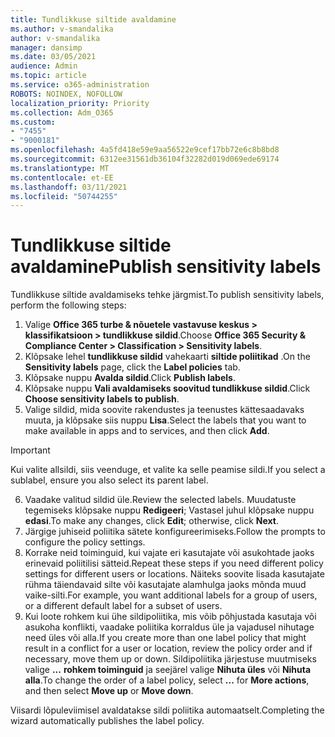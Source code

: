 ```yaml
---
title: Tundlikkuse siltide avaldamine
ms.author: v-smandalika
author: v-smandalika
manager: dansimp
ms.date: 03/05/2021
audience: Admin
ms.topic: article
ms.service: o365-administration
ROBOTS: NOINDEX, NOFOLLOW
localization_priority: Priority
ms.collection: Adm_O365
ms.custom:
- "7455"
- "9000181"
ms.openlocfilehash: 4a5fd418e59e9aa56522e9cef17bb72e6c8b8bd8
ms.sourcegitcommit: 6312ee31561db36104f32282d019d069ede69174
ms.translationtype: MT
ms.contentlocale: et-EE
ms.lasthandoff: 03/11/2021
ms.locfileid: "50744255"
---
```

# <a name="publish-sensitivity-labels"></a><span data-ttu-id="cdc68-102">Tundlikkuse siltide avaldamine</span><span class="sxs-lookup"><span data-stu-id="cdc68-102">Publish sensitivity labels</span></span>

<span data-ttu-id="cdc68-103">Tundlikkuse siltide avaldamiseks tehke järgmist.</span><span class="sxs-lookup"><span data-stu-id="cdc68-103">To publish sensitivity labels, perform the following steps:</span></span>

1. <span data-ttu-id="cdc68-104">Valige **Office 365 turbe & nõuetele vastavuse keskus > klassifikatsioon > tundlikkuse sildid**.</span><span class="sxs-lookup"><span data-stu-id="cdc68-104">Choose **Office 365 Security & Compliance Center > Classification > Sensitivity labels**.</span></span>
2. <span data-ttu-id="cdc68-105">Klõpsake lehel **tundlikkuse sildid** vahekaarti **siltide poliitikad** .</span><span class="sxs-lookup"><span data-stu-id="cdc68-105">On the **Sensitivity labels** page, click the **Label policies** tab.</span></span>
3. <span data-ttu-id="cdc68-106">Klõpsake nuppu **Avalda sildid**.</span><span class="sxs-lookup"><span data-stu-id="cdc68-106">Click **Publish labels**.</span></span>
4. <span data-ttu-id="cdc68-107">Klõpsake nuppu **Vali avaldamiseks soovitud tundlikkuse sildid**.</span><span class="sxs-lookup"><span data-stu-id="cdc68-107">Click **Choose sensitivity labels to publish**.</span></span> 
5. <span data-ttu-id="cdc68-108">Valige sildid, mida soovite rakendustes ja teenustes kättesaadavaks muuta, ja klõpsake siis nuppu **Lisa**.</span><span class="sxs-lookup"><span data-stu-id="cdc68-108">Select the labels that you want to make available in apps and to services, and then click **Add**.</span></span>
> [!IMPORTANT]
> <span data-ttu-id="cdc68-109">Kui valite allsildi, siis veenduge, et valite ka selle peamise sildi.</span><span class="sxs-lookup"><span data-stu-id="cdc68-109">If you select a sublabel, ensure you also select its parent label.</span></span>
6. <span data-ttu-id="cdc68-110">Vaadake valitud sildid üle.</span><span class="sxs-lookup"><span data-stu-id="cdc68-110">Review the selected labels.</span></span> <span data-ttu-id="cdc68-111">Muudatuste tegemiseks klõpsake nuppu **Redigeeri**; Vastasel juhul klõpsake nuppu **edasi**.</span><span class="sxs-lookup"><span data-stu-id="cdc68-111">To make any changes, click **Edit**; otherwise, click **Next**.</span></span>
7. <span data-ttu-id="cdc68-112">Järgige juhiseid poliitika sätete konfigureerimiseks.</span><span class="sxs-lookup"><span data-stu-id="cdc68-112">Follow the prompts to configure the policy settings.</span></span>
8. <span data-ttu-id="cdc68-113">Korrake neid toiminguid, kui vajate eri kasutajate või asukohtade jaoks erinevaid poliitilisi sätteid.</span><span class="sxs-lookup"><span data-stu-id="cdc68-113">Repeat these steps if you need different policy settings for different users or locations.</span></span> <span data-ttu-id="cdc68-114">Näiteks soovite lisada kasutajate rühma täiendavaid silte või kasutajate alamhulga jaoks mõnda muud vaike-silti.</span><span class="sxs-lookup"><span data-stu-id="cdc68-114">For example, you want additional labels for a group of users, or a different default label for a subset of users.</span></span>
9. <span data-ttu-id="cdc68-115">Kui loote rohkem kui ühe sildipoliitika, mis võib põhjustada kasutaja või asukoha konflikti, vaadake poliitika korraldus üle ja vajadusel nihutage need üles või alla.</span><span class="sxs-lookup"><span data-stu-id="cdc68-115">If you create more than one label policy that might result in a conflict for a user or location, review the policy order and if necessary, move them up or down.</span></span> <span data-ttu-id="cdc68-116">Sildipoliitika järjestuse muutmiseks valige **...** **rohkem toiminguid** ja seejärel valige **Nihuta üles** või **Nihuta alla**.</span><span class="sxs-lookup"><span data-stu-id="cdc68-116">To change the order of a label policy, select **...** for **More actions**, and then select **Move up** or **Move down**.</span></span>

<span data-ttu-id="cdc68-117">Viisardi lõpuleviimisel avaldatakse sildi poliitika automaatselt.</span><span class="sxs-lookup"><span data-stu-id="cdc68-117">Completing the wizard automatically publishes the label policy.</span></span>

